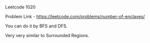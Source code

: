 Leetcode 1020

Problem Link - https://leetcode.com/problems/number-of-enclaves/

You can do it by BFS and DFS.

Very very similar to Surrounded Regions.